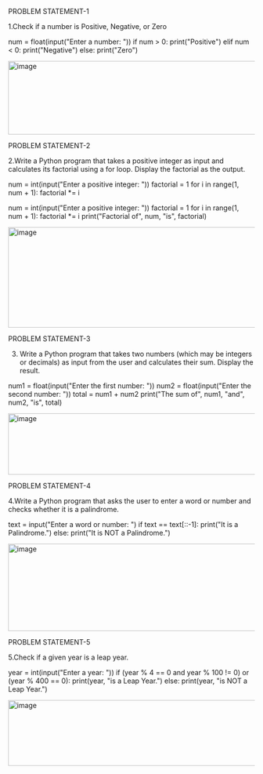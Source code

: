 PROBLEM STATEMENT-1

1.Check if a number is Positive, Negative, or Zero

num = float(input("Enter a number: "))
if num > 0:
    print("Positive")
elif num < 0:
    print("Negative")
else:
   print("Zero")
    
 <img width="884" height="150" alt="image" src="https://github.com/user-attachments/assets/c3786c5e-1efc-4ce6-88b5-9c27f8ae5e12" />

PROBLEM STATEMENT-2

2.Write a Python program that takes a positive integer as input and calculates its factorial using a for loop. Display the factorial as the output.

num = int(input("Enter a positive integer: "))
factorial = 1
for i in range(1, num + 1):
    factorial *= i

num = int(input("Enter a positive integer: "))
factorial = 1
for i in range(1, num + 1):
    factorial *= i
print("Factorial of", num, "is", factorial)

<img width="877" height="205" alt="image" src="https://github.com/user-attachments/assets/6043538f-3145-4690-b520-7f3dde46f2b8" />

PROBLEM STATEMENT-3

3. Write a Python program that takes two numbers (which may be integers or decimals) as input from the user and calculates their sum. Display the result.

num1 = float(input("Enter the first number: "))
num2 = float(input("Enter the second number: "))
total = num1 + num2
print("The sum of", num1, "and", num2, "is", total)

<img width="867" height="125" alt="image" src="https://github.com/user-attachments/assets/f9d2d5ca-9a03-4a8f-a296-63afc480a77c" />

PROBLEM STATEMENT-4

4.Write a Python program that asks the user to enter a word or number and checks whether it is a palindrome.

text = input("Enter a word or number: ")
if text == text[::-1]:
    print("It is a Palindrome.")
else:
    print("It is NOT a Palindrome.")
    
 
  <img width="883" height="178" alt="image" src="https://github.com/user-attachments/assets/af679404-ff22-46a7-af08-dbd3a8e8a0bb" />


PROBLEM STATEMENT-5

5.Check if a given year is a leap year.

year = int(input("Enter a year: "))
if (year % 4 == 0 and year % 100 != 0) or (year % 400 == 0):
    print(year, "is a Leap Year.")
else:
    print(year, "is NOT a Leap Year.")
    
<img width="890" height="134" alt="image" src="https://github.com/user-attachments/assets/b5172fb3-bfcc-4c50-b5d4-b6471cd90998" />
